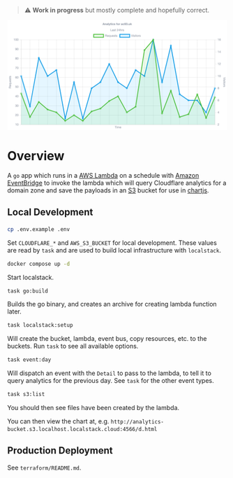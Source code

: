 > :warning: **Work in progress** but mostly complete and hopefully correct.

![Chart](https://raw.githubusercontent.com/alistaircol/go-cloudflare-graphql-analytics/main/.github/chart.png)

# Overview

A `go` app which runs in a [AWS Lambda](https://aws.amazon.com/lambda/) on a schedule with [Amazon EventBridge](https://aws.amazon.com/eventbridge/) to invoke the lambda which will query Cloudflare analytics for a domain zone and save the payloads in an [S3](https://aws.amazon.com/s3/) bucket for use in [chartjs](https://www.chartjs.org/).

## Local Development

```bash
cp .env.example .env
```

Set `CLOUDFLARE_*` and `AWS_S3_BUCKET` for local development. These values are read by `task` and are used to build local infrastructure with `localstack`.

```bash
docker compose up -d
```

Start localstack.

```bash
task go:build
```

Builds the go binary, and creates an archive for creating lambda function later.

```bash
task localstack:setup
```

Will create the bucket, lambda, event bus, copy resources, etc. to the buckets. Run `task` to see all available options.

```bash
task event:day
```

Will dispatch an event with the `Detail` to pass to the lambda, to tell it to query analytics for the previous day. See `task` for the other event types.

```bash
task s3:list
```

You should then see files have been created by the lambda.

You can then view the chart at, e.g. `http://analytics-bucket.s3.localhost.localstack.cloud:4566/d.html`

## Production Deployment

See `terraform/README.md`.

